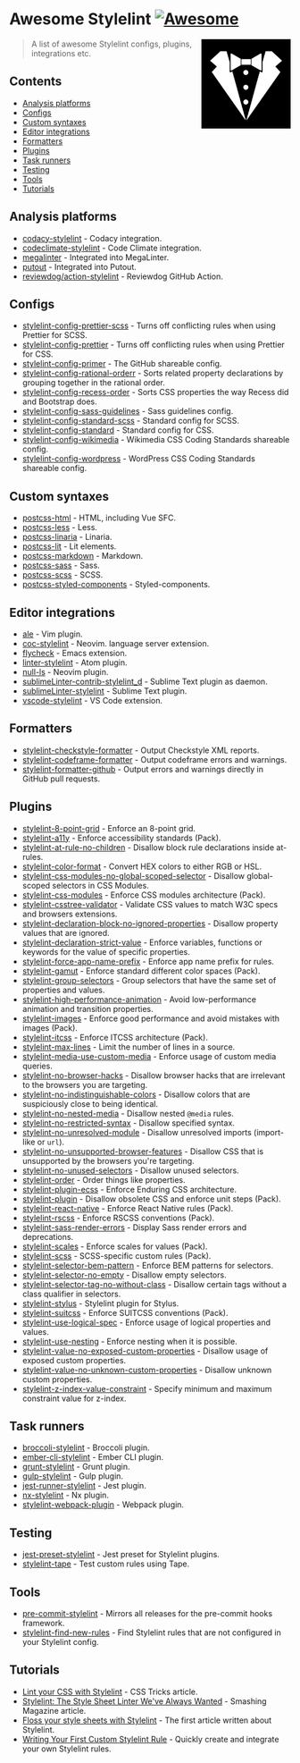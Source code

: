 <!--lint disable awesome-heading-->

# Awesome Stylelint [![Awesome](https://awesome.re/badge.svg)](https://awesome.re)

[<img src="https://raw.githubusercontent.com/stylelint/stylelint/master/identity/stylelint-icon-white-512.png" width="160" align="right" alt="stylelint">](https://stylelint.io/)

> A list of awesome Stylelint configs, plugins, integrations etc.

## Contents

- [Analysis platforms](#analysis-platforms)
- [Configs](#configs)
- [Custom syntaxes](#custom-syntaxes)
- [Editor integrations](#editor-integrations)
- [Formatters](#formatters)
- [Plugins](#plugins)
- [Task runners](#task-runners)
- [Testing](#testing)
- [Tools](#tools)
- [Tutorials](#tutorials)

## Analysis platforms

- [codacy-stylelint](https://github.com/codacy/codacy-stylelint) - Codacy integration.
- [codeclimate-stylelint](https://github.com/gilbarbara/codeclimate-stylelint) - Code Climate integration.
- [megalinter](https://megalinter.io) - Integrated into MegaLinter.
- [putout](https://github.com/coderaiser/putout) - Integrated into Putout.
- [reviewdog/action-stylelint](https://github.com/reviewdog/action-stylelint) - Reviewdog GitHub Action.

## Configs

- [stylelint-config-prettier-scss](https://github.com/prettier/stylelint-config-prettier-scss) - Turns off conflicting rules when using Prettier for SCSS.
- [stylelint-config-prettier](https://github.com/prettier/stylelint-config-prettier) - Turns off conflicting rules when using Prettier for CSS.
- [stylelint-config-primer](https://github.com/primer/stylelint-config-primer) - The GitHub shareable config.
- [stylelint-config-rational-orderr](https://github.com/constverum/stylelint-config-rational-order) - Sorts related property declarations by grouping together in the rational order.
- [stylelint-config-recess-order](https://github.com/stormwarning/stylelint-config-recess-order) - Sorts CSS properties the way Recess did and Bootstrap does.
- [stylelint-config-sass-guidelines](https://github.com/bjankord/stylelint-config-sass-guidelines) - Sass guidelines config.
- [stylelint-config-standard-scss](https://github.com/stylelint-scss/stylelint-config-standard-scss) - Standard config for SCSS.
- [stylelint-config-standard](https://github.com/stylelint/stylelint-config-standard) - Standard config for CSS.
- [stylelint-config-wikimedia](https://github.com/wikimedia/stylelint-config-wikimedia) - Wikimedia CSS Coding Standards shareable config.
- [stylelint-config-wordpress](https://github.com/WordPress-Coding-Standards/stylelint-config-wordpress) - WordPress CSS Coding Standards shareable config.

## Custom syntaxes

- [postcss-html](https://www.npmjs.com/package/postcss-html) - HTML, including Vue SFC.
- [postcss-less](https://www.npmjs.com/package/postcss-less) - Less.
- [postcss-linaria](https://www.npmjs.com/package/@linaria/postcss-linaria) - Linaria.
- [postcss-lit](https://www.npmjs.com/package/postcss-lit) - Lit elements.
- [postcss-markdown](https://www.npmjs.com/package/postcss-markdown) - Markdown.
- [postcss-sass](https://www.npmjs.com/package/postcss-sass) - Sass.
- [postcss-scss](https://www.npmjs.com/package/postcss-scss) - SCSS.
- [postcss-styled-components](https://www.npmjs.com/package/postcss-styled-components) - Styled-components.

## Editor integrations

- [ale](https://github.com/dense-analysis/ale) - Vim plugin.
- [coc-stylelint](https://github.com/neoclide/coc-stylelint) - Neovim. language server extension.
- [flycheck](https://github.com/flycheck/flycheck) - Emacs extension.
- [linter-stylelint](https://github.com/AtomLinter/linter-stylelint) - Atom plugin.
- [null-ls](https://github.com/jose-elias-alvarez/null-ls.nvim/blob/main/doc/BUILTINS.md#stylelint-1) - Neovim plugin.
- [sublimeLinter-contrib-stylelint_d](https://github.com/jo-sm/SublimeLinter-contrib-stylelint_d) - Sublime Text plugin as daemon.
- [sublimeLinter-stylelint](https://github.com/SublimeLinter/SublimeLinter-stylelint) - Sublime Text plugin.
- [vscode-stylelint](https://marketplace.visualstudio.com/items?itemName=stylelint.vscode-stylelint) - VS Code extension.

## Formatters

- [stylelint-checkstyle-formatter](https://github.com/davidtheclark/stylelint-checkstyle-formatter) - Output Checkstyle XML reports.
- [stylelint-codeframe-formatter](https://github.com/bencergazda/stylelint-codeframe-formatter) - Output codeframe errors and warnings.
- [stylelint-formatter-github](https://github.com/hipstersmoothie/stylelint-formatter-github) - Output errors and warnings directly in GitHub pull requests.

## Plugins

- [stylelint-8-point-grid](https://github.com/dcrtantuco/stylelint-8-point-grid) - Enforce an 8-point grid.
- [stylelint-a11y](https://github.com/YozhikM/stylelint-a11y) - Enforce accessibility standards (Pack).
- [stylelint-at-rule-no-children](https://github.com/adityavm/stylelint-at-rule-no-children) - Disallow block rule declarations inside at-rules.
- [stylelint-color-format](https://github.com/filipekiss/stylelint-color-format) - Convert HEX colors to either RGB or HSL.
- [stylelint-css-modules-no-global-scoped-selector](https://github.com/lmichelin/stylelint-css-modules-no-global-scoped-selector) - Disallow global-scoped selectors in CSS Modules.
- [stylelint-css-modules](https://github.com/juanca/stylelint-css-modules) - Enforce CSS modules architecture (Pack).
- [stylelint-csstree-validator](https://github.com/csstree/stylelint-validator) - Validate CSS values to match W3C specs and browsers extensions.
- [stylelint-declaration-block-no-ignored-properties](https://github.com/kristerkari/stylelint-declaration-block-no-ignored-properties) - Disallow property values that are ignored.
- [stylelint-declaration-strict-value](https://github.com/AndyOGo/stylelint-declaration-strict-value) - Enforce variables, functions or keywords for the value of specific properties.
- [stylelint-force-app-name-prefix](https://github.com/SunHuawei/stylelint-force-app-name-prefix/) - Enforce app name prefix for rules.
- [stylelint-gamut](https://github.com/fpetrakov/stylelint-gamut) - Enforce standard different color spaces (Pack).
- [stylelint-group-selectors](https://github.com/ssivanatarajan/stylelint-group-selectors) - Group selectors that have the same set of properties and values.
- [stylelint-high-performance-animation](https://github.com/kristerkari/stylelint-high-performance-animation) - Avoid low-performance animation and transition properties.
- [stylelint-images](https://github.com/ramasilveyra/stylelint-images) - Enforce good performance and avoid mistakes with images (Pack).
- [stylelint-itcss](https://github.com/KamiKillertO/stylelint-itcss) - Enforce ITCSS architecture (Pack).
- [stylelint-max-lines](https://github.com/dkrnl/stylelint-max-lines) - Limit the number of lines in a source.
- [stylelint-media-use-custom-media](https://github.com/csstools/stylelint-media-use-custom-media) - Enforce usage of custom media queries.
- [stylelint-no-browser-hacks](https://github.com/Slamdunk/stylelint-no-browser-hacks) - Disallow browser hacks that are irrelevant to the browsers you are targeting.
- [stylelint-no-indistinguishable-colors](https://github.com/ierhyna/stylelint-no-indistinguishable-colors) - Disallow colors that are suspiciously close to being identical.
- [stylelint-no-nested-media](https://github.com/dkrnl/stylelint-no-nested-media) - Disallow nested `@media` rules.
- [stylelint-no-restricted-syntax](https://github.com/niksy/stylelint-no-restricted-syntax) - Disallow specified syntax.
- [stylelint-no-unresolved-module](https://github.com/niksy/stylelint-no-unresolved-module) - Disallow unresolved imports (import-like or `url`).
- [stylelint-no-unsupported-browser-features](https://github.com/ismay/stylelint-no-unsupported-browser-features) - Disallow CSS that is unsupported by the browsers you're targeting.
- [stylelint-no-unused-selectors](https://github.com/nodaguti/stylelint-no-unused-selectors) - Disallow unused selectors.
- [stylelint-order](https://github.com/hudochenkov/stylelint-order) - Order things like properties.
- [stylelint-plugin-ecss](https://github.com/tyankatsu0105/stylelint-plugin-ecss) - Enforce Enduring CSS architecture.
- [stylelint-plugin](https://github.com/isnotdefinedcom/stylelint-plugin) - Disallow obsolete CSS and enforce unit steps (Pack).
- [stylelint-react-native](https://github.com/kristerkari/stylelint-react-native) - Enforce React Native rules (Pack).
- [stylelint-rscss](https://github.com/rstacruz/stylelint-rscss) - Enforce RSCSS conventions (Pack).
- [stylelint-sass-render-errors](https://github.com/niksy/stylelint-sass-render-errors) - Display Sass render errors and deprecations.
- [stylelint-scales](https://github.com/signal-noise/stylelint-scales) - Enforce scales for values (Pack).
- [stylelint-scss](https://github.com/kristerkari/stylelint-scss) - SCSS-specific custom rules (Pack).
- [stylelint-selector-bem-pattern](https://github.com/davidtheclark/stylelint-selector-bem-pattern) - Enforce BEM patterns for selectors.
- [stylelint-selector-no-empty](https://github.com/ssivanatarajan/stylelint-selector-no-empty) - Disallow empty selectors.
- [stylelint-selector-tag-no-without-class](https://github.com/Moxio/stylelint-selector-tag-no-without-class) - Disallow certain tags without a class qualifier in selectors.
- [stylelint-stylus](https://github.com/stylus/stylelint-stylus) - Stylelint plugin for Stylus.
- [stylelint-suitcss](https://github.com/suitcss/stylelint-suitcss) - Enforce SUITCSS conventions (Pack).
- [stylelint-use-logical-spec](https://github.com/Jordan-Hall/stylelint-use-logical-spec) - Enforce usage of logical properties and values.
- [stylelint-use-nesting](https://github.com/csstools/stylelint-use-nesting) - Enforce nesting when it is possible.
- [stylelint-value-no-exposed-custom-properties](https://github.com/denisraslov/stylelint-value-no-exposed-custom-properties) - Disallow usage of exposed custom properties.
- [stylelint-value-no-unknown-custom-properties](https://github.com/csstools/stylelint-value-no-unknown-custom-properties) - Disallow unknown custom properties.
- [stylelint-z-index-value-constraint](https://github.com/kristerkari/stylelint-z-index-value-constraint) - Specify minimum and maximum constraint value for z-index.

## Task runners

- [broccoli-stylelint](https://github.com/billybonks/broccoli-stylelint) - Broccoli plugin.
- [ember-cli-stylelint](https://github.com/billybonks/ember-cli-stylelint) - Ember CLI plugin.
- [grunt-stylelint](https://github.com/wikimedia/grunt-stylelint) - Grunt plugin.
- [gulp-stylelint](https://github.com/olegskl/gulp-stylelint) - Gulp plugin.
- [jest-runner-stylelint](https://github.com/keplersj/jest-runner-stylelint) - Jest plugin.
- [nx-stylelint](https://github.com/Phillip9587/nx-stylelint) - Nx plugin.
- [stylelint-webpack-plugin](https://github.com/webpack-contrib/stylelint-webpack-plugin) - Webpack plugin.

## Testing

- [jest-preset-stylelint](https://www.npmjs.com/package/jest-preset-stylelint) - Jest preset for Stylelint plugins.
- [stylelint-tape](https://www.npmjs.com/package/stylelint-tape) - Test custom rules using Tape.

## Tools

- [pre-commit-stylelint](https://github.com/thibaudcolas/pre-commit-stylelint) - Mirrors all releases for the pre-commit hooks framework.
- [stylelint-find-new-rules](https://github.com/Donov4n/stylelint-find-new-rules) - Find Stylelint rules that are not configured in your Stylelint config.

## Tutorials

- [Lint your CSS with Stylelint](https://css-tricks.com/stylelint/) - CSS Tricks article.
- [Stylelint: The Style Sheet Linter We've Always Wanted](https://www.smashingmagazine.com/2016/05/stylelint-the-style-sheet-linter-weve-always-wanted/) - Smashing Magazine article.
- [Floss your style sheets with Stylelint](https://benfrain.com/floss-your-style-sheets-with-stylelint/) - The first article written about Stylelint.
- [Writing Your First Custom Stylelint Rule](https://medium.com/swlh/writing-your-first-custom-stylelint-rule-a9620bb2fb73) - Quickly create and integrate your own Stylelint rules.

